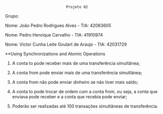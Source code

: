 								Projeto 02


Grupo:

Nome: João Pedro Rodrigues Alves		- TIA: 42083605

Nome: Pedro Henrique Carvalho 			- TIA: 41910974

Nome: Victor Cunha Leite Goulart de Araujo	- TIA: 42031729


**Using Synchronizations and Atomic Operations

1. A conta to pode receber mais de uma transferência simultânea;

2. A conta from pode enviar mais de uma transferência simultânea;

3. A conta from não pode enviar dinheiro se não tiver mais saldo;

4. A conta to pode trocar de ordem com a conta from, ou seja, a conta que enviava pode
receber e a conta que recebia pode enviar;

5. Poderão ser realizadas até 100 transações simultâneas de transferência.
